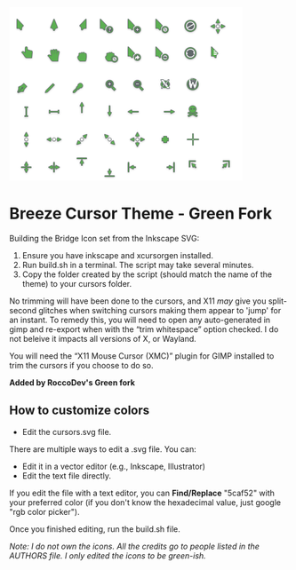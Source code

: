 ![alt text](https://github.com/RoccoDev/Breeze-Cursor-Theme-Green/raw/master/IconsPreview.png "Icons Preview")

# Breeze Cursor Theme - Green Fork

Building the Bridge Icon set from the Inkscape SVG:

1. Ensure you have inkscape and xcursorgen installed.
2. Run build.sh in a terminal. The script may take several minutes.
3. Copy the folder created by the script (should match the name of the theme)
   to your cursors folder.

No trimming will have been done to the cursors, and X11 *may* give you
split-second glitches when switching cursors making them appear to 'jump'
for an instant. To remedy this, you will need to open any auto-generated in
gimp and re-export when with the “trim whitespace” option checked. I do not
beleive it impacts all versions of X, or Wayland.

You will need the “X11 Mouse Cursor (XMC)” plugin for GIMP installed to trim
the cursors if you choose to do so.


**Added by RoccoDev's Green fork**
## How to customize colors

* Edit the cursors.svg file.

There are multiple ways to edit a .svg file.
You can:

* Edit it in a vector editor (e.g., Inkscape, Illustrator)
* Edit the text file directly.

If you edit the file with a text editor, you can **Find/Replace** "5caf52" with your preferred color (if you don't know the hexadecimal value, just google "rgb color picker").

Once you finished editing, run the build.sh file.



*Note: I do not own the icons. All the credits go to people listed in the AUTHORS file. I only edited the icons to be green-ish.*

